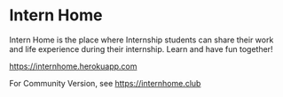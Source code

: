 # Intern Home 

Intern Home is the place where Internship students can share their work and life experience during their internship. Learn and have fun together!

https://internhome.herokuapp.com


For Community Version, see https://internhome.club


